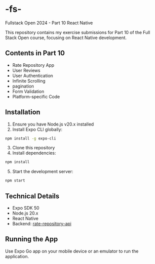 # -fs-

Fullstack Open 2024 - Part 10 React Native

This repository contains my exercise submissions for Part 10 of the Full Stack Open course, focusing on React Native development.

## Contents in Part 10

- Rate Repository App
- User Reviews
- User Authentication
- Infinite Scrolling
- pagination
- Form Validation
- Platform-specific Code

## Installation

1. Ensure you have Node.js v20.x installed
2. Install Expo CLI globally:
```bash
npm install -g expo-cli
```

3. Clone this repository
4. Install dependencies:
```bash
npm install
```

5. Start the development server:
```bash
npm start
```

## Technical Details

- Expo SDK 50
- Node.js 20.x
- React Native
- Backend: [rate-repository-api](https://github.com/fullstack-hy2020/rate-repository-api)


## Running the App

Use Expo Go app on your mobile device or an emulator to run the application.
